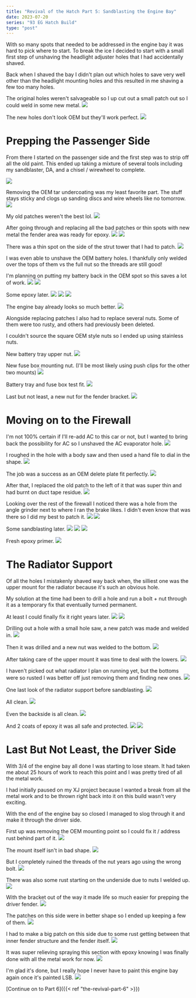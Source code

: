 ```yaml
---
title: "Revival of the Hatch Part 5: Sandblasting the Engine Bay"
date: 2023-07-20
series: "93 EG Hatch Build"
type: "post"
---
```


With so many spots that needed to be addressed in the engine bay it was hard to pick where to start. To break the ice I decided to start with a small first step of unshaving the headlight adjuster holes that I had accidentally shaved.

Back when I shaved the bay I didn't plan out which holes to save very well other than the headlight mounting holes and this resulted in me shaving a few too many holes.

The original holes weren't salvageable so I up cut out a small patch out so I could weld in some new metal.
![](images/1.jpg)

The new holes don't look OEM but they'll work perfect.
![](images/2.jpg)

# Prepping the Passenger Side

From there I started on the passenger side and the first step was to strip off all the old paint. This ended up taking a mixture of several tools including my sandblaster, DA, and a chisel / wirewheel to complete.

![](images/3.jpg)

Removing the OEM tar undercoating was my least favorite part. The stuff stays sticky and clogs up sanding discs and wire wheels like no tomorrow.
![](images/4.jpg)

My old patches weren't the best lol.
![](images/5.jpg)

After going through and replacing all the bad patches or thin spots with new metal the fender area was ready for epoxy.
![](images/6.jpg)
![](images/7.jpg)

There was a thin spot on the side of the strut tower that I had to patch.
![](images/8.jpg)

I was even able to unshave the OEM battery holes. I thankfully only welded over the tops of them vs the full nut so the threads are still good!

I'm planning on putting my battery back in the OEM spot so this saves a lot of work.
![](images/9.jpg)
![](images/10.jpg)

Some epoxy later.
![](images/15.jpg)
![](images/16.jpg)
![](images/17.jpg)

The engine bay already looks so much better.
![](images/18.jpg)

Alongside replacing patches I also had to replace several nuts. Some of them were too rusty, and others had previously been deleted.

I couldn't source the square OEM style nuts so I ended up using stainless nuts.

New battery tray upper nut.
![](images/25.jpg)

New fuse box mounting nut. (I'll be most likely using push clips for the other two mounts)
![](images/26.jpg)

Battery tray and fuse box test fit.
![](images/27.jpg)

Last but not least, a new nut for the fender bracket.
![](images/28.jpg)

# Moving on to the Firewall

I'm not 100% certain if I'll re-add AC to this car or not, but I wanted to bring back the possibility for AC so I unshaved the AC evaporator hole.
![](images/11.jpg)

I roughed in the hole with a body saw and then used a hand file to dial in the shape.
![](images/12.jpg)

The job was a success as an OEM delete plate fit perfectly.
![](images/13.jpg)

After that, I replaced the old patch to the left of it that was super thin and had burnt on duct tape residue.
![](images/14.jpg)

Looking over the rest of the firewall I noticed there was a hole from the angle grinder next to where I ran the brake likes. I didn't even know that was there so I did my best to patch it.
![](images/19.jpg)
![](images/20.jpg)

Some sandblasting later.
![](images/21.jpg)
![](images/22.jpg)
![](images/23.jpg)

Fresh epoxy primer.
![](images/24.jpg)

# The Radiator Support

Of all the holes I mistakenly shaved way back when, the silliest one was the upper mount for the radiator because it's such an obvious hole.

My solution at the time had been to drill a hole and run a bolt + nut through it as a temporary fix that eventually turned permanent.

At least I could finally fix it right years later.
![](images/29.jpg)
![](images/30.jpg)

Drilling out a hole with a small hole saw, a new patch was made and welded in.
![](images/31.jpg)

Then it was drilled and a new nut was welded to the bottom.
![](images/32.jpg)

After taking care of the upper mount it was time to deal with the lowers.
![](images/33.jpg)

I haven't picked out what radiator I plan on running yet, but the bottoms were so rusted I was better off just removing them and finding new ones.
![](images/34.jpg)

One last look of the radiator support before sandblasting.
![](images/35.jpg)

All clean.
![](images/36.jpg)

Even the backside is all clean.
![](images/37.jpg)

And 2 coats of epoxy it was all safe and protected.
![](images/38.jpg)
![](images/39.jpg)

# Last But Not Least, the Driver Side

With 3/4 of the engine bay all done I was starting to lose steam. It had taken me about 25 hours of work to reach this point and I was pretty tired of all the metal work.

I had initially paused on my XJ project because I wanted a break from all the metal work and to be thrown right back into it on this build wasn't very exciting.

With the end of the engine bay so closed I managed to slog through it and make it through the driver side.

First up was removing the OEM mounting point so I could fix it / address rust behind part of it.
![](images/40.jpg)

The mount itself isn't in bad shape.
![](images/41.jpg)

But I completely ruined the threads of the nut years ago using the wrong bolt.
![](images/42.jpg)

There was also some rust starting on the underside due to nuts I welded up.
![](images/43.jpg)

With the bracket out of the way it made life so much easier for prepping the driver fender.
![](images/44.jpg)

The patches on this side were in better shape so I ended up keeping a few of them.
![](images/45.jpg)

I had to make a big patch on this side due to some rust getting between that inner fender structure and the fender itself.
![](images/46.jpg)

It was super relieving spraying this section with epoxy knowing I was finally done with all the metal work for now.
![](images/47.jpg)

I'm glad it's done, but I really hope I never have to paint this engine bay again once it's painted LSB.
![](images/48.jpg)

[Continue on to Part 6]({{< ref "the-revival-part-6" >}})
